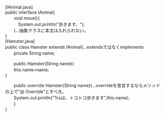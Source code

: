[IAnimal.java]  
public interface IAnimal{  
　　void move(){  
　　　System.out.println("歩きます。");  
　　}...抽象クラスに本文は入れられない。  
}  
[Hamster.java]  
public class Hamster extends IAnimal{...extendsではなくimplements  
　　private String name;

　　public Hamster(String name){  
　　this.name=name;  
}  

　　public override Hamster(String name){...overrideを宣言するならメソッドの上で"@ Override"とすべき。  
　　System.out.println("%sは、トコトコ歩きます",this.name);  
　　}  
} 

 